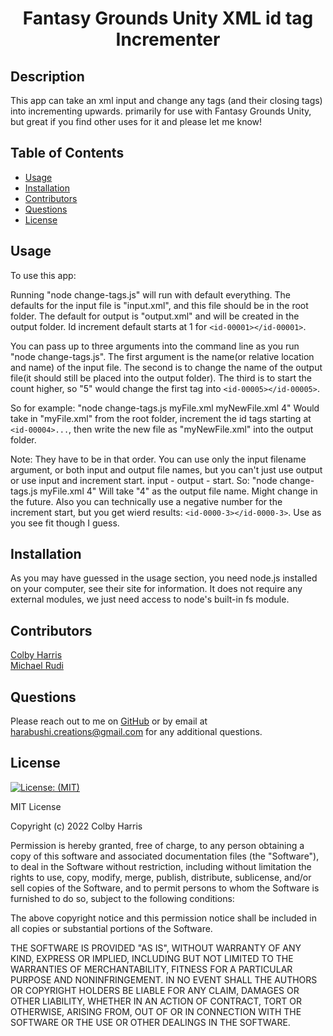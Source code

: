<h1 align="center">Fantasy Grounds Unity XML id tag Incrementer</h1>

## Description
This app can take an xml input and change any <id> tags (and their closing tags) into <id-0000x> incrementing upwards. primarily for use with Fantasy Grounds Unity, but great if you find other uses for it and please let me know!
  

## Table of Contents   
* [Usage](#usage)
* [Installation](#installation)
* [Contributors](#contributors)
* [Questions](#questions)
* [License](#license)


## Usage
To use this app:

Running "node change-tags.js" will run with default everything. The defaults for the input file is "input.xml", and this file should be in the root folder. The default for output is "output.xml" and will be created in the output folder. Id increment default starts at 1 for `<id-00001></id-00001>`. 

You can pass up to three arguments into the command line as you run "node change-tags.js". The first argument is the name(or relative location and name) of the input file. The second is to change the name of the output file(it should still be placed into the output folder). The third is to start the count higher, so "5" would change the first tag into `<id-00005></id-00005>`.

So for example:
"node change-tags.js myFile.xml myNewFile.xml 4"
Would take in "myFile.xml" from the root folder, increment the id tags starting at `<id-00004>...`, then write the new file as "myNewFile.xml" into the output folder.

Note: They have to be in that order. You can use only the input filename argument, or both input and output file names, but you can't just use output or use input and increment start. input - output - start. So:
"node change-tags.js myFile.xml 4"
Will take "4" as the output file name. Might change in the future. Also you can technically use a negative number for the increment start, but you get wierd results: `<id-0000-3></id-0000-3>`. Use as you see fit though I guess.
 
## Installation
As you may have guessed in the usage section, you need node.js installed on your computer, see their site for information. It does not require any external modules, we just need access to node's built-in fs module.

## Contributors
[Colby Harris](https://github.com/Harabushi)
<br />
[Michael Rudi](https://github.com/kanbie)

## Questions   
Please reach out to me on [GitHub](https://github.com/Harabushi) or by email at harabushi.creations@gmail.com for any additional questions.  

## License
[![License: (MIT)](https://img.shields.io/badge/License-MIT-yellow.svg)](https://choosealicense.com/licenses/mit/)

MIT License

Copyright (c) 2022 Colby Harris

Permission is hereby granted, free of charge, to any person obtaining a copy
of this software and associated documentation files (the "Software"), to deal
in the Software without restriction, including without limitation the rights
to use, copy, modify, merge, publish, distribute, sublicense, and/or sell
copies of the Software, and to permit persons to whom the Software is
furnished to do so, subject to the following conditions:

The above copyright notice and this permission notice shall be included in all
copies or substantial portions of the Software.

THE SOFTWARE IS PROVIDED "AS IS", WITHOUT WARRANTY OF ANY KIND, EXPRESS OR
IMPLIED, INCLUDING BUT NOT LIMITED TO THE WARRANTIES OF MERCHANTABILITY,
FITNESS FOR A PARTICULAR PURPOSE AND NONINFRINGEMENT. IN NO EVENT SHALL THE
AUTHORS OR COPYRIGHT HOLDERS BE LIABLE FOR ANY CLAIM, DAMAGES OR OTHER
LIABILITY, WHETHER IN AN ACTION OF CONTRACT, TORT OR OTHERWISE, ARISING FROM,
OUT OF OR IN CONNECTION WITH THE SOFTWARE OR THE USE OR OTHER DEALINGS IN THE
SOFTWARE.

